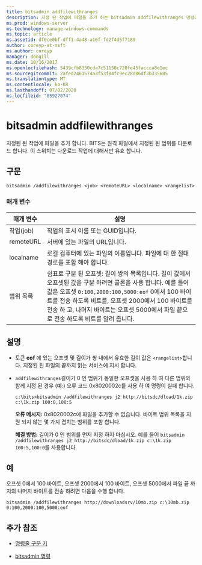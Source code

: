 ```yaml
---
title: bitsadmin addfilewithranges
description: 지정 된 작업에 파일을 추가 하는 bitsadmin addfilewithranges 명령에 대 한 참조 문서입니다. BITS는 원격 파일에서 지정된 된 범위를 다운로드 합니다.
ms.prod: windows-server
ms.technology: manage-windows-commands
ms.topic: article
ms.assetid: df0ce0bf-dff1-4a48-a16f-fd2f4d5f7189
author: coreyp-at-msft
ms.author: coreyp
manager: dongill
ms.date: 10/16/2017
ms.openlocfilehash: 5439cfb8330cda7c51150c720fe45faccca8e1ec
ms.sourcegitcommit: 2afed2461574a3f53f84fc9ec28d86df3b335685
ms.translationtype: MT
ms.contentlocale: ko-KR
ms.lasthandoff: 07/02/2020
ms.locfileid: "85927074"
---
```

# <a name="bitsadmin-addfilewithranges"></a>bitsadmin addfilewithranges

지정된 된 작업에 파일을 추가 합니다. BITS는 원격 파일에서 지정된 된 범위를 다운로드 합니다. 이 스위치는 다운로드 작업에 대해서만 유효 합니다.

## <a name="syntax"></a>구문

```
bitsadmin /addfilewithranges <job> <remoteURL> <localname> <rangelist>
```

### <a name="parameters"></a>매개 변수

| 매개 변수 | 설명 |
| --------- | ----------- |
| 작업(job) | 작업의 표시 이름 또는 GUID입니다. |
| remoteURL | 서버에 있는 파일의 URL입니다. |
| localname | 로컬 컴퓨터에 있는 파일의 이름입니다. 파일에 대 한 절대 경로를 포함 해야 합니다. |
| 범위 목록 | 쉼표로 구분 된 오프셋: 길이 쌍의 목록입니다. 길이 값에서 오프셋된 값을 구분 하려면 콜론을 사용 합니다. 예를 들어 값은 오프셋 `0:100,2000:100,5000:eof` 0에서 100 바이트를 전송 하도록 비트를, 오프셋 2000에서 100 바이트를 전송 하 고, 나머지 바이트는 오프셋 5000에서 파일 끝으로 전송 하도록 비트를 알려 줍니다. |

## <a name="remarks"></a>설명

- 토큰 **eof** 에 있는 오프셋 및 길이가 쌍 내에서 유효한 길이 값은 `<rangelist>`합니다. 지정된 된 파일의 끝까지 읽는 서비스에 지시 합니다.

- `addfilewithranges`길이가 0 인 범위가 동일한 오프셋을 사용 하 여 다른 범위와 함께 지정 된 경우 (예:) 오류 코드 0x8020002c를 사용 하 여 명령이 실패 합니다.

    `c:\bits>bitsadmin /addfilewithranges j2 http://bitsdc/dload/1k.zip c:\1k.zip 100:0,100:5`

    **오류 메시지:** 0x8020002c에 파일을 추가할 수 없습니다. 바이트 범위 목록을 지원 되지 않는 몇 가지 겹치는 범위를 포함 합니다.

    **해결 방법:** 길이가 0 인 범위를 먼저 지정 하지 마십시오. 예를 들어 `bitsadmin /addfilewithranges j2 http://bitsdc/dload/1k.zip c:\1k.zip 100:5,100:0`를 사용합니다.

## <a name="examples"></a>예

오프셋 0에서 100 바이트, 오프셋 2000에서 100 바이트, 오프셋 5000에서 파일 끝 까지의 나머지 바이트를 전송 하려면 다음을 수행 합니다.

```
bitsadmin /addfilewithranges http://downloadsrv/10mb.zip c:\10mb.zip 0:100,2000:100,5000:eof
```

## <a name="additional-references"></a>추가 참조

- [명령줄 구문 키](command-line-syntax-key.md)

- [bitsadmin 명령](bitsadmin.md)
